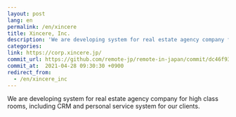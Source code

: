 ```yaml
---
layout: post
lang: en
permalink: /en/xincere
title: Xincere, Inc.
description: 'We are developing system for real estate agency company for high class rooms, including CRM and personal service system for our clients.'
categories: 
link: https://corp.xincere.jp/
commit_url: https://github.com/remote-jp/remote-in-japan/commit/dc46f93530ae01ccaa41528fdaa12a70a997562e
commit_at:  2021-04-28 09:30:30 +0900
redirect_from:
  - /en/xincere_inc
---
```


<p>We are developing system for real estate agency company for high class rooms, including CRM and personal service system for our clients.</p>

